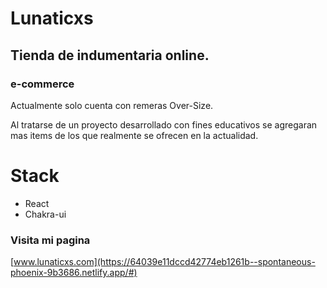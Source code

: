 # Lunaticxs
## Tienda de indumentaria online.
### e-commerce

Actualmente solo cuenta con remeras Over-Size. 

Al tratarse de un proyecto desarrollado con fines educativos se agregaran mas items de los que realmente se ofrecen en la actualidad.

# Stack
* React
* Chakra-ui

### Visita mi pagina

[www.lunaticxs.com](https://64039e11dccd42774eb1261b--spontaneous-phoenix-9b3686.netlify.app/#)